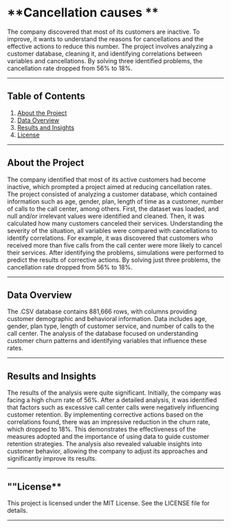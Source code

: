 # **Cancellation causes **
The company discovered that most of its customers are inactive. To improve, it wants to understand the reasons for cancellations and the effective actions to reduce this number. The project involves analyzing a customer database, cleaning it, and identifying correlations between variables and cancellations. By solving three identified problems, the cancellation rate dropped from 56% to 18%.

---

## **Table of Contents**
1. [About the Project](#about-the-project)  
2. [Data Overview](#data-overview)  
3. [Results and Insights](#results-and-insights) 
4. [License](#license)

---

## **About the Project**
The company identified that most of its active customers had become inactive, which prompted a project aimed at reducing cancellation rates. The project consisted of analyzing a customer database, which contained information such as age, gender, plan, length of time as a customer, number of calls to the call center, among others. First, the dataset was loaded, and null and/or irrelevant values ​​were identified and cleaned. Then, it was calculated how many customers canceled their services. Understanding the severity of the situation, all variables were compared with cancellations to identify correlations. For example, it was discovered that customers who received more than five calls from the call center were more likely to cancel their services. After identifying the problems, simulations were performed to predict the results of corrective actions. By solving just three problems, the cancellation rate dropped from 56% to 18%.

---

## **Data Overview**
The .CSV database contains 881,666 rows, with columns providing customer demographic and behavioral information. Data includes age, gender, plan type, length of customer service, and number of calls to the call center. The analysis of the database focused on understanding customer churn patterns and identifying variables that influence these rates.

---

## **Results and Insights**
The results of the analysis were quite significant. Initially, the company was facing a high churn rate of 56%. After a detailed analysis, it was identified that factors such as excessive call center calls were negatively influencing customer retention. By implementing corrective actions based on the correlations found, there was an impressive reduction in the churn rate, which dropped to 18%. This demonstrates the effectiveness of the measures adopted and the importance of using data to guide customer retention strategies. The analysis also revealed valuable insights into customer behavior, allowing the company to adjust its approaches and significantly improve its results.

---
## ""License**
This project is licensed under the MIT License. See the LICENSE file for details.

---
